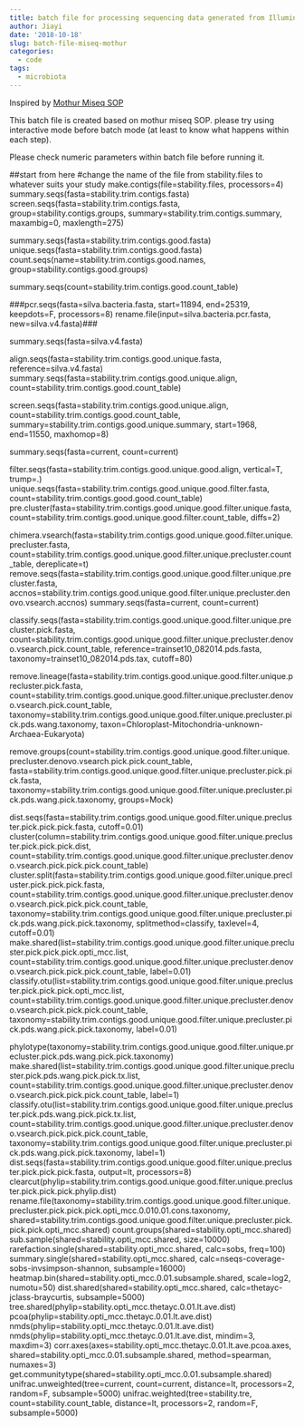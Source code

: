 ```yaml
---
title: batch file for processing sequencing data generated from Illumina Miseq, using mothur
author: Jiayi
date: '2018-10-18'
slug: batch-file-miseq-mothur
categories:
  - code
tags:
  - microbiota
---
```


Inspired by [Mothur Miseq SOP](https://www.mothur.org/wiki/MiSeq_SOP)

This batch file is created based on mothur miseq SOP. please try using interactive mode before batch mode (at least to know what happens within each step).

Please check numeric parameters within batch file before running it. 

##start from here
#change the name of the file from stability.files to whatever suits your study
make.contigs(file=stability.files, processors=4)
summary.seqs(fasta=stability.trim.contigs.fasta)
screen.seqs(fasta=stability.trim.contigs.fasta, group=stability.contigs.groups, summary=stability.trim.contigs.summary, maxambig=0, maxlength=275)

summary.seqs(fasta=stability.trim.contigs.good.fasta)
unique.seqs(fasta=stability.trim.contigs.good.fasta)
count.seqs(name=stability.trim.contigs.good.names, group=stability.contigs.good.groups)

summary.seqs(count=stability.trim.contigs.good.count_table)


###pcr.seqs(fasta=silva.bacteria.fasta, start=11894, end=25319, keepdots=F, processors=8)
rename.file(input=silva.bacteria.pcr.fasta, new=silva.v4.fasta)###

summary.seqs(fasta=silva.v4.fasta)


align.seqs(fasta=stability.trim.contigs.good.unique.fasta, reference=silva.v4.fasta)
summary.seqs(fasta=stability.trim.contigs.good.unique.align, count=stability.trim.contigs.good.count_table)

screen.seqs(fasta=stability.trim.contigs.good.unique.align, count=stability.trim.contigs.good.count_table, summary=stability.trim.contigs.good.unique.summary, start=1968, end=11550, maxhomop=8)

summary.seqs(fasta=current, count=current)

filter.seqs(fasta=stability.trim.contigs.good.unique.good.align, vertical=T, trump=.)
unique.seqs(fasta=stability.trim.contigs.good.unique.good.filter.fasta, count=stability.trim.contigs.good.good.count_table)
pre.cluster(fasta=stability.trim.contigs.good.unique.good.filter.unique.fasta, count=stability.trim.contigs.good.unique.good.filter.count_table, diffs=2)

chimera.vsearch(fasta=stability.trim.contigs.good.unique.good.filter.unique.precluster.fasta, count=stability.trim.contigs.good.unique.good.filter.unique.precluster.count_table, dereplicate=t)
remove.seqs(fasta=stability.trim.contigs.good.unique.good.filter.unique.precluster.fasta, accnos=stability.trim.contigs.good.unique.good.filter.unique.precluster.denovo.vsearch.accnos)
summary.seqs(fasta=current, count=current)

classify.seqs(fasta=stability.trim.contigs.good.unique.good.filter.unique.precluster.pick.fasta, count=stability.trim.contigs.good.unique.good.filter.unique.precluster.denovo.vsearch.pick.count_table, reference=trainset10_082014.pds.fasta, taxonomy=trainset10_082014.pds.tax, cutoff=80)

remove.lineage(fasta=stability.trim.contigs.good.unique.good.filter.unique.precluster.pick.fasta, count=stability.trim.contigs.good.unique.good.filter.unique.precluster.denovo.vsearch.pick.count_table, taxonomy=stability.trim.contigs.good.unique.good.filter.unique.precluster.pick.pds.wang.taxonomy, taxon=Chloroplast-Mitochondria-unknown-Archaea-Eukaryota)

remove.groups(count=stability.trim.contigs.good.unique.good.filter.unique.precluster.denovo.vsearch.pick.pick.count_table, fasta=stability.trim.contigs.good.unique.good.filter.unique.precluster.pick.pick.fasta, taxonomy=stability.trim.contigs.good.unique.good.filter.unique.precluster.pick.pds.wang.pick.taxonomy, groups=Mock)

dist.seqs(fasta=stability.trim.contigs.good.unique.good.filter.unique.precluster.pick.pick.pick.fasta, cutoff=0.01)
cluster(column=stability.trim.contigs.good.unique.good.filter.unique.precluster.pick.pick.pick.dist, count=stability.trim.contigs.good.unique.good.filter.unique.precluster.denovo.vsearch.pick.pick.pick.count_table)
cluster.split(fasta=stability.trim.contigs.good.unique.good.filter.unique.precluster.pick.pick.pick.fasta, count=stability.trim.contigs.good.unique.good.filter.unique.precluster.denovo.vsearch.pick.pick.pick.count_table, taxonomy=stability.trim.contigs.good.unique.good.filter.unique.precluster.pick.pds.wang.pick.pick.taxonomy, splitmethod=classify, taxlevel=4, cutoff=0.01)
make.shared(list=stability.trim.contigs.good.unique.good.filter.unique.precluster.pick.pick.pick.opti_mcc.list, count=stability.trim.contigs.good.unique.good.filter.unique.precluster.denovo.vsearch.pick.pick.pick.count_table, label=0.01)
classify.otu(list=stability.trim.contigs.good.unique.good.filter.unique.precluster.pick.pick.pick.opti_mcc.list, count=stability.trim.contigs.good.unique.good.filter.unique.precluster.denovo.vsearch.pick.pick.pick.count_table, taxonomy=stability.trim.contigs.good.unique.good.filter.unique.precluster.pick.pds.wang.pick.pick.taxonomy, label=0.01)

phylotype(taxonomy=stability.trim.contigs.good.unique.good.filter.unique.precluster.pick.pds.wang.pick.pick.taxonomy)
make.shared(list=stability.trim.contigs.good.unique.good.filter.unique.precluster.pick.pds.wang.pick.pick.tx.list, count=stability.trim.contigs.good.unique.good.filter.unique.precluster.denovo.vsearch.pick.pick.pick.count_table, label=1)
classify.otu(list=stability.trim.contigs.good.unique.good.filter.unique.precluster.pick.pds.wang.pick.pick.tx.list, count=stability.trim.contigs.good.unique.good.filter.unique.precluster.denovo.vsearch.pick.pick.pick.count_table, taxonomy=stability.trim.contigs.good.unique.good.filter.unique.precluster.pick.pds.wang.pick.pick.taxonomy, label=1)
dist.seqs(fasta=stability.trim.contigs.good.unique.good.filter.unique.precluster.pick.pick.pick.fasta, output=lt, processors=8)
clearcut(phylip=stability.trim.contigs.good.unique.good.filter.unique.precluster.pick.pick.pick.phylip.dist)
rename.file(taxonomy=stability.trim.contigs.good.unique.good.filter.unique.precluster.pick.pick.pick.opti_mcc.0.010.01.cons.taxonomy, shared=stability.trim.contigs.good.unique.good.filter.unique.precluster.pick.pick.pick.opti_mcc.shared)
count.groups(shared=stability.opti_mcc.shared)
sub.sample(shared=stability.opti_mcc.shared, size=10000)
rarefaction.single(shared=stability.opti_mcc.shared, calc=sobs, freq=100)
summary.single(shared=stability.opti_mcc.shared, calc=nseqs-coverage-sobs-invsimpson-shannon, subsample=16000)
heatmap.bin(shared=stability.opti_mcc.0.01.subsample.shared, scale=log2, numotu=50) 
dist.shared(shared=stability.opti_mcc.shared, calc=thetayc-jclass-braycurtis, subsample=5000)
tree.shared(phylip=stability.opti_mcc.thetayc.0.01.lt.ave.dist)
pcoa(phylip=stability.opti_mcc.thetayc.0.01.lt.ave.dist)
nmds(phylip=stability.opti_mcc.thetayc.0.01.lt.ave.dist)
nmds(phylip=stability.opti_mcc.thetayc.0.01.lt.ave.dist, mindim=3, maxdim=3)
corr.axes(axes=stability.opti_mcc.thetayc.0.01.lt.ave.pcoa.axes, shared=stability.opti_mcc.0.01.subsample.shared, method=spearman, numaxes=3)
get.communitytype(shared=stability.opti_mcc.0.01.subsample.shared)
unifrac.unweighted(tree=current, count=current, distance=lt, processors=2, random=F, subsample=5000)
unifrac.weighted(tree=stability.tre, count=stability.count_table, distance=lt, processors=2, random=F, subsample=5000)


